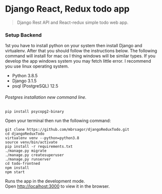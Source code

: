 # Django React, Redux todo app
> Django Rest API and React-redux simple todo web app.

### Setup Backend
1st you have to install python on your system then install Django and virtualenv. After that you should follow the instructions below.
The following command will install for mac os I thing windows will be similar types. If you develop the app windows system you may fetch little error. I recommend you use linux operating system.

- Python 3.8.5
- Django 3.1.5
- psql (PostgreSQL) 12.5

###### Postgres installation new command line.
```
pip install psycopg2-binary
```

Open your terminal then run the following command:
```base
git clone https://github.com/mbrsagor/djangoReduxTodo.git
cd djangoReduxTodo
virtualenv venv --python=python3.8
source venv/bin/activate
pip install -r requirements.txt
./manage.py migrate 
./manage.py createsuperuser 
./manage.py runserver
cd todo-frontned
npm install
npm start
```

Runs the app in the development mode.\
Open [http://localhost:3000](http://localhost:3000) to view it in the browser.